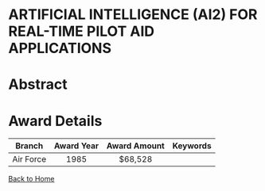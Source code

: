 
ARTIFICIAL INTELLIGENCE (AI2) FOR REAL-TIME PILOT AID APPLICATIONS
==================================================================

# Abstract


  

# Award Details

|Branch|Award Year|Award Amount|Keywords|
| :---: | :---: | :---: | :---: |
|Air Force|1985|$68,528||
  
  


[Back to Home](https://github.com/chrischow/dod_sbir_awards#698)
